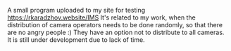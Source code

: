 A small program uploaded to my site for testing https://rkaradzhov.website/IMS
It's related to my work, when the distribution of camera operators needs to be done randomly, so that there are no angry people :) They have an option not to distribute to all cameras. It is still under development due to lack of time.
